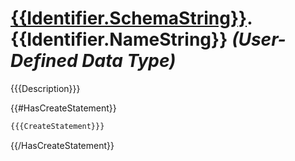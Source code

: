 ﻿# [{{Identifier.SchemaString}}](./{{Identifier.SchemaString}}.md).{{Identifier.NameString}} *(User-Defined Data Type)*
{{{Description}}}

{{#HasCreateStatement}}
```SQL
{{{CreateStatement}}}
```
{{/HasCreateStatement}}
